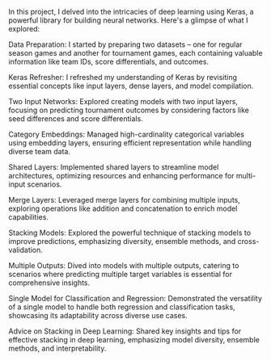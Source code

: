 In this project, I delved into the intricacies of deep learning using Keras, a powerful library for building neural networks. Here's a glimpse of what I explored:

Data Preparation: I started by preparing two datasets – one for regular season games and another for tournament games, each containing valuable information like team IDs, score differentials, and outcomes.

Keras Refresher: I refreshed my understanding of Keras by revisiting essential concepts like input layers, dense layers, and model compilation.

Two Input Networks: Explored creating models with two input layers, focusing on predicting tournament outcomes by considering factors like seed differences and score differentials.

Category Embeddings: Managed high-cardinality categorical variables using embedding layers, ensuring efficient representation while handling diverse team data.

Shared Layers: Implemented shared layers to streamline model architectures, optimizing resources and enhancing performance for multi-input scenarios.

Merge Layers: Leveraged merge layers for combining multiple inputs, exploring operations like addition and concatenation to enrich model capabilities.

Stacking Models: Explored the powerful technique of stacking models to improve predictions, emphasizing diversity, ensemble methods, and cross-validation.

Multiple Outputs: Dived into models with multiple outputs, catering to scenarios where predicting multiple target variables is essential for comprehensive insights.

Single Model for Classification and Regression: Demonstrated the versatility of a single model to handle both regression and classification tasks, showcasing its adaptability across diverse use cases.

Advice on Stacking in Deep Learning: Shared key insights and tips for effective stacking in deep learning, emphasizing model diversity, ensemble methods, and interpretability.
